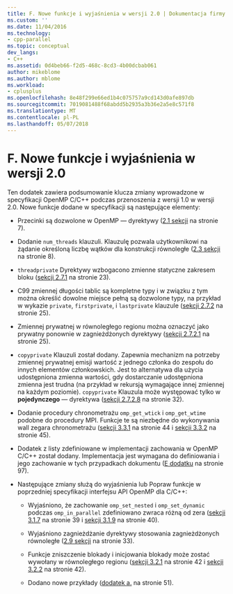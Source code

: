 ```yaml
---
title: F. Nowe funkcje i wyjaśnienia w wersji 2.0 | Dokumentacja firmy Microsoft
ms.custom: ''
ms.date: 11/04/2016
ms.technology:
- cpp-parallel
ms.topic: conceptual
dev_langs:
- C++
ms.assetid: 0d4beb66-f2d5-468c-8cd3-4b00dcbab061
author: mikeblome
ms.author: mblome
ms.workload:
- cplusplus
ms.openlocfilehash: 8e48f299e66ed1b4c075757a9cd143d0afe897db
ms.sourcegitcommit: 7019081488f68abdd5b2935a3b36e2a5e8c571f8
ms.translationtype: MT
ms.contentlocale: pl-PL
ms.lasthandoff: 05/07/2018
---
```

# <a name="f-new-features-and-clarifications-in-version-20"></a>F. Nowe funkcje i wyjaśnienia w wersji 2.0
Ten dodatek zawiera podsumowanie klucza zmiany wprowadzone w specyfikacji OpenMP C/C++ podczas przenoszenia z wersji 1.0 w wersji 2.0. Nowe funkcje dodane w specyfikacji są następujące elementy:  
  
-   Przecinki są dozwolone w OpenMP — dyrektywy ([2.1 sekcji](../../parallel/openmp/2-1-directive-format.md) na stronie 7).  
  
-   Dodanie `num_threads` klauzuli. Klauzulę pozwala użytkownikowi na żądanie określoną liczbę wątków dla konstrukcji równoległe ([2.3 sekcji](../../parallel/openmp/2-3-parallel-construct.md) na stronie 8).  
  
-   `threadprivate` Dyrektywy wzbogacono zmienne statyczne zakresem bloku ([sekcji 2.7.1](../../parallel/openmp/2-7-1-threadprivate-directive.md) na stronie 23).  
  
-   C99 zmiennej długości tablic są kompletne typy i w związku z tym można określić dowolne miejsce pełną są dozwolone typy, na przykład w wykazie `private`, `firstprivate`, i `lastprivate` klauzule ([sekcji 2.7.2](../../parallel/openmp/2-7-2-data-sharing-attribute-clauses.md) na stronie 25).  
  
-   Zmiennej prywatnej w równoległego regionu można oznaczyć jako prywatny ponownie w zagnieżdżonych dyrektywy ([sekcji 2.7.2.1](../../parallel/openmp/2-7-2-1-private.md) na stronie 25).  
  
-   `copyprivate` Klauzuli został dodany. Zapewnia mechanizm na potrzeby zmiennej prywatnej emisji wartość z jednego członka do zespołu do innych elementów członkowskich. Jest to alternatywa dla użycia udostępniona zmienna wartości, gdy dostarczanie udostępniona zmienna jest trudna (na przykład w rekursją wymagające innej zmiennej na każdym poziomie). `copyprivate` Klauzula może występować tylko w **pojedynczego** — dyrektywa ([sekcji 2.7.2.8](../../parallel/openmp/2-7-2-8-copyprivate.md) na stronie 32).  
  
-   Dodanie procedury chronometrażu `omp_get_wtick` i `omp_get_wtime` podobne do procedury MPI. Funkcje te są niezbędne do wykonywania wall zegara chronometrażu ([sekcji 3.3.1](../../parallel/openmp/3-3-1-omp-get-wtime-function.md) na stronie 44 i [sekcji 3.3.2](../../parallel/openmp/3-3-2-omp-get-wtick-function.md) na stronie 45).  
  
-   Dodatek z listy zdefiniowane w implementacji zachowania w OpenMP C/C++ został dodany. Implementacja jest wymagana do definiowania i jego zachowanie w tych przypadkach dokumentu ([E dodatku](../../parallel/openmp/e-implementation-defined-behaviors-in-openmp-c-cpp.md) na stronie 97).  
  
-   Następujące zmiany służą do wyjaśnienia lub Popraw funkcje w poprzedniej specyfikacji interfejsu API OpenMP dla C/C++:  
  
    -   Wyjaśniono, że zachowanie `omp_set_nested` i `omp_set_dynamic` podczas `omp_in_parallel` zdefiniowano zwraca różną od zera ([sekcji 3.1.7](../../parallel/openmp/3-1-7-omp-set-dynamic-function.md) na stronie 39 i [sekcji 3.1.9](../../parallel/openmp/3-1-9-omp-set-nested-function.md) na stronie 40).  
  
    -   Wyjaśniono zagnieżdżanie dyrektywy stosowania zagnieżdżonych równoległe ([2.9 sekcji](../../parallel/openmp/2-9-directive-nesting.md) na stronie 33).  
  
    -   Funkcje zniszczenie blokady i inicjowania blokady może zostać wywołany w równoległego regionu ([sekcji 3.2.1](../../parallel/openmp/3-2-1-omp-init-lock-and-omp-init-nest-lock-functions.md) na stronie 42 i [sekcji 3.2.2](../../parallel/openmp/3-2-2-omp-destroy-lock-and-omp-destroy-nest-lock-functions.md) na stronie 42).  
  
    -   Dodano nowe przykłady ([dodatek a.](../../parallel/openmp/a-examples.md) na stronie 51).